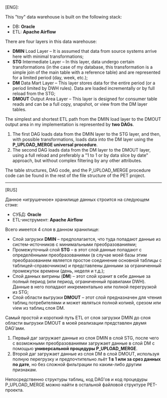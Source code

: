 [ENG]:

This "toy" data warehouse is built on the following stack:

- DB: **Oracle**
- ETL: **Apache Airflow**

There are four layers in this data warehouse:

- **DMIN** Load Layer – It is assumed that data from source systems arrive here with minimal transformations;
- **STG** Intermediate Layer – In this layer, data undergo certain transformations (in the case of my database, this transformation is a simple join of the main table with a reference table) and are represented for a limited period (day, week, etc.);
- **DM** Data Mart Layer – This layer stores data for the entire period (or a period limited by DWH rules). Data are loaded incrementally or by full reload from the STG;
- **DMOUT** Output Area Layer – This layer is designed for consumer table reads and can be a full copy, snapshot, or view from the DM layer tables.

The simplest and shortest ETL path from the DMIN load layer to the DMOUT output area in my implementation is represented by **two DAGs**.

1. The first DAG loads data from the DMIN layer to the STG layer, and then, with possible transformations, loads data into the DM layer using the **P_UPLOAD_MERGE universal procedure**.
2. The second DAG loads data from the DM layer to the DMOUT layer, using a full reload and preferably a "1 to 1 or by data slice by date" approach, but without complex filtering by any other attributes.


The table structures, DAG code, and the P_UPLOAD_MERGE procedure code can be found in the rest of the file structure of the PET project.


---


[RUS]

Данное «игрушечное» хранилище данных строится на следующем стэке:

- СУБД: **Oracle**
- ETL-инструмент: **Apache Airflow**


Всего имеется 4 слоя в данном хранилище:

- Слой загрузки **DMIN** – предполагается, что туда попадают данные из систем-источников с минимальными преобразованиями;
- Промежуточный слой **STG** – в этот слой данные попадают с определёнными преобразованиями (в случае моей базы этим преобразованием является простое соединение основной таблицы с таблицей-справочником) и представлены данными за ограниченный промежуток времени (день, неделя и т.д.);
- Слой данных витрины (**DM**) – этот слой хранит в себе данные за полный период (или период, ограниченный правилами DWH). Данные в него попадают инкрементально или полной перегрузкой из STG;
- Слой области выгрузки **DMOUT** – этот слой предназначен для чтения таблиц потребителями и может являться полной копией, срезом или view из таблиц слоя DM.

Самый простой и короткий путь ETL от слоя загрузки DMIN до слоя области выгрузки DMOUT в моей реализации представлен двумя DAG’ами.

1. Первый даг загружает данные из слоя DMIN в слой STG, после чего с возможными преобразованиями загружает данные в слой DM с помощью **универсальной процедуры P_UPLOAD_MERGE**.
2. Второй даг загружает данные из слоя DM в слой DMOUT, используя полную перегрузку и предпочтительно льёт **1 в 1 или за срез данных по дате**, но без сложной фильтрации по каким-либо другим признакам.

Непосредственно структуры таблиц, код DAG’ов и код процедуры P_UPLOAD_MERGE можно найти в остальной файловой структуре PET-проекта.




